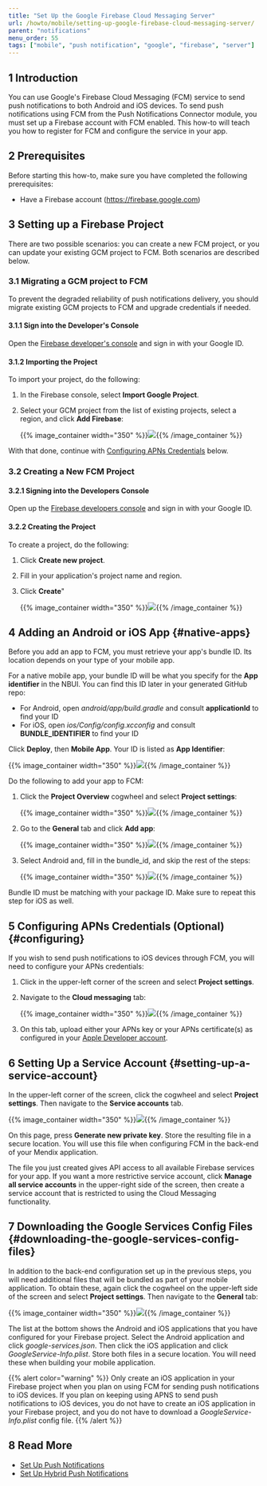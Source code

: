 ```yaml
---
title: "Set Up the Google Firebase Cloud Messaging Server"
url: /howto/mobile/setting-up-google-firebase-cloud-messaging-server/
parent: "notifications"
menu_order: 55
tags: ["mobile", "push notification", "google", "firebase", "server"]
---
```


## 1 Introduction

You can use Google's Firebase Cloud Messaging (FCM) service to send push notifications to both Android and iOS devices. To send push notifications using FCM from the Push Notifications Connector module, you must set up a Firebase account with FCM enabled. This how-to will teach you how to register for FCM and configure the service in your app.

## 2 Prerequisites

Before starting this how-to, make sure you have completed the following prerequisites:

* Have a Firebase account (https://firebase.google.com)

## 3 Setting up a Firebase Project

There are two possible scenarios: you can create a new FCM project, or you can update your existing GCM project to FCM. Both scenarios are described below.

### 3.1 Migrating a GCM project to FCM

To prevent the degraded reliability of push notifications delivery, you should migrate existing GCM projects to FCM and upgrade credentials if needed.

#### 3.1.1 Sign into the Developer's Console

Open the [Firebase developer's console](https://console.firebase.google.com/) and sign in with your Google ID.

#### 3.1.2 Importing the Project

To import your project, do the following:

1. In the Firebase console, select **Import Google Project**. 
1.  Select your GCM project from the list of existing projects, select a region, and click **Add Firebase**:

	{{% image_container width="350" %}}![](/attachments/howto/mobile/native-mobile/implementation/notifications/setting-up-google-firebase-cloud-messaging-server/Add_Firebase_to_a_Google_Project.png){{% /image_container %}}

With that done, continue with [Configuring APNs Credentials](#configuring) below.

### 3.2 Creating a New FCM Project

#### 3.2.1 Signing into the Developers Console

Open up the [Firebase developers console](https://console.firebase.google.com/) and sign in with your Google ID.

#### 3.2.2 Creating the Project

To create a project, do the following:

1. Click **Create new project**.
1. Fill in your application's project name and region. 
1.  Click **Create**"

	{{% image_container width="350" %}}![](/attachments/howto/mobile/native-mobile/implementation/notifications/setting-up-google-firebase-cloud-messaging-server/Create_Firebase_Project.png){{% /image_container %}}

## 4 Adding an Android or iOS App {#native-apps}

Before you add an app to FCM, you must retrieve your app's bundle ID. Its location depends on your type of your mobile app.

For a native mobile app, your bundle ID will be what you specify for the **App identifier** in the NBUI. You can find this ID later in your generated GitHub repo:

* For Android, open *android/app/build.gradle* and consult **applicationId** to find your ID 
* For iOS, open *ios/Config/config.xcconfig* and consult **BUNDLE_IDENTIFIER** to find your ID

Click **Deploy**, then **Mobile App**. Your ID is listed as **App Identifier**:

{{% image_container width="350" %}}![](/attachments/howto/mobile/native-mobile/implementation/notifications/setting-up-google-firebase-cloud-messaging-server/hybrid_app_identifier.png){{% /image_container %}}

Do the following to add your app to FCM:

1.  Click the **Project Overview** cogwheel and select **Project settings**:

	{{% image_container width="350" %}}![](/attachments/howto/mobile/native-mobile/implementation/notifications/setting-up-google-firebase-cloud-messaging-server/project_settings.png){{% /image_container %}}

1.  Go to the **General** tab and click **Add app**:

	{{% image_container width="350" %}}![](/attachments/howto/mobile/native-mobile/implementation/notifications/setting-up-google-firebase-cloud-messaging-server/add_app.png){{% /image_container %}}

1.  Select Android and, fill in the bundle_id, and skip the rest of the steps: 

	{{% image_container width="350" %}}![](/attachments/howto/mobile/native-mobile/implementation/notifications/setting-up-google-firebase-cloud-messaging-server/android_setup.png){{% /image_container %}}

Bundle ID must be matching with your package ID. Make sure to repeat this step for iOS as well.

## 5 Configuring APNs Credentials (Optional) {#configuring}

If you wish to send push notifications to iOS devices through FCM, you will need to configure your APNs credentials:

1. Click in the upper-left corner of the screen and select **Project settings**.
1.  Navigate to the **Cloud messaging** tab:

	{{% image_container width="350" %}}![](/attachments/howto/mobile/native-mobile/implementation/notifications/setting-up-google-firebase-cloud-messaging-server/push_notifications_cloud_messaging.png){{% /image_container %}}

1. On this tab, upload either your APNs key or your APNs certificate(s) as configured in your [Apple Developer account](https://developer.apple.com).

## 6 Setting Up a Service Account {#setting-up-a-service-account}

In the upper-left corner of the screen, click the cogwheel and select **Project settings**. Then navigate to the **Service accounts** tab.

{{% image_container width="350" %}}![](/attachments/howto/mobile/native-mobile/implementation/notifications/setting-up-google-firebase-cloud-messaging-server/push_notifications_service_accounts.png){{% /image_container %}}

On this page, press **Generate new private key**. Store the resulting file in a secure location. You will use this file when configuring FCM in the back-end of your Mendix application.

The file you just created gives API access to all available Firebase services for your app. If you want a more restrictive service account, click **Manage all service accounts** in the upper-right side of the screen, then create a service account that is restricted to using the Cloud Messaging functionality.

## 7 Downloading the Google Services Config Files {#downloading-the-google-services-config-files}

In addition to the back-end configuration set up in the previous steps, you will need additional files that will be bundled as part of your mobile application. To obtain these, again click the cogwheel on the upper-left side of the screen and select **Project settings**. Then navigate to the **General** tab:

{{% image_container width="350" %}}![](/attachments/howto/mobile/native-mobile/implementation/notifications/setting-up-google-firebase-cloud-messaging-server/push_notifications_platforms.png){{% /image_container %}}

The list at the bottom shows the Android and iOS applications that you have configured for your Firebase project. Select the Android application and click *google-services.json*. Then click the iOS application and click *GoogleService-Info.plist*. Store both files in a secure location. You will need these when building your mobile application.

{{% alert color="warning" %}}
Only create an iOS application in your Firebase project when you plan on using FCM for sending push notifications to iOS devices. If you plan on keeping using APNS to send push notifications to iOS devices, you do not have to create an iOS application in your Firebase project, and you do not have to download a *GoogleService-Info.plist* config file.
{{% /alert %}}

## 8 Read More

* [Set Up Push Notifications](/howto/mobile/notifications/)
* [Set Up Hybrid Push Notifications](/howto/mobile/setting-up-hybrid-push-notifications/)
